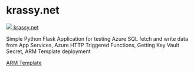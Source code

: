 # krassy.net

<a href="https://portal.azure.com/#create/Microsoft.Template/uri/https%3A%2F%2Fraw.githubusercontent.com%2Fkrassykirov%2FDeployFlaskAppAzureARM%2Fmaster%2FWebSite.json" target="_blank">
    <img src="https://azuredeploy.net/deploybutton.png"/>
</a>
<a href="https://krassy.net/ target="_blank>krassy.net</a>
<p>Simple Python Flask Application for testing Azure SQL fetch and write data from App Services, Azure HTTP Triggered Functions, Getting Key Vault Secret, ARM Template deployment </p>

 <a href= "https://github.com/krassykirov/DeployFlaskAppAzureARM.git"> ARM Template </a>
